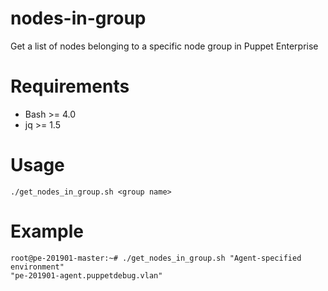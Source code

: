 # nodes-in-group

Get a list of nodes belonging to a specific node group in Puppet Enterprise

# Requirements

* Bash >= 4.0
* jq >= 1.5

# Usage

`./get_nodes_in_group.sh <group name>`

# Example

```
root@pe-201901-master:~# ./get_nodes_in_group.sh "Agent-specified environment"
"pe-201901-agent.puppetdebug.vlan"
```
